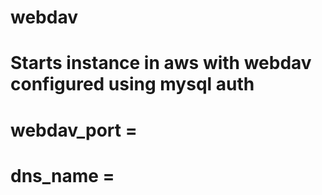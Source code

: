 # webdav
# Starts instance in aws with webdav configured using mysql auth
# webdav_port =
# dns_name =
#
